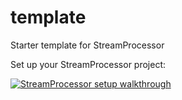 # template
Starter template for StreamProcessor

Set up your StreamProcessor project:

[![StreamProcessor setup walkthrough](http://gstatic.com/cloudssh/images/open-btn.png)](https://console.cloud.google.com/cloudshell/open?git_repo=https://github.com/streamprocessor/template-cloudrun&page=editor&tutorial=walkthrough.md)